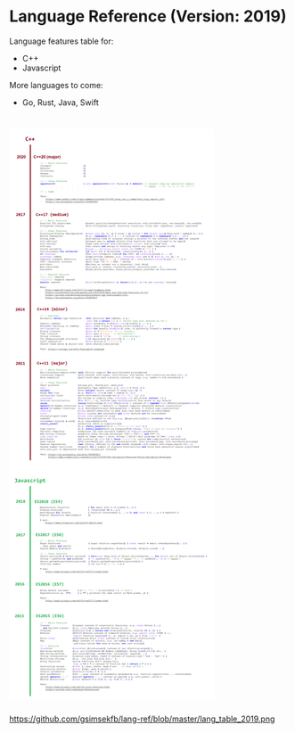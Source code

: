 
# Language Reference (Version: 2019)

Language features table for:
  - C++ 
  - Javascript 
 
 More languages to come: 
   - Go, Rust, Java, Swift

<h1>
  <img src="lang_table_2019_vertical.png" width="">  
</h1>

https://github.com/gsimsekfb/lang-ref/blob/master/lang_table_2019.png
